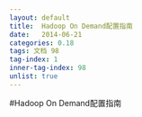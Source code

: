 ```yaml
---
layout: default
title:  Hadoop On Demand配置指南
date:   2014-06-21
categories: 0.18
tags: 文档 98
tag-index: 1
inner-tag-index: 98
unlist:	true
---
```


#Hadoop On Demand配置指南






